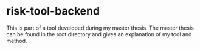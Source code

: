 # risk-tool-backend
This is part of a tool developed during my master thesis. The master thesis can be found in the root directory and gives an explanation of my tool and method. 

